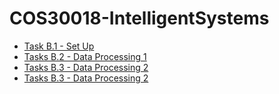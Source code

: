<h1>COS30018-IntelligentSystems</h1>
<ul>
    <li><a href="Task B.1 - Set Up">Task B.1 - Set Up</a></li>
    <li><a href="Tasks B.2 - Data Processing 1">Tasks B.2 - Data Processing 1</a></li>
    <li><a href="Tasks B.3 - Data Processing 2">Tasks B.3 - Data Processing 2</a></li>
    <li><a href="Tasks B.3 - Data Processing 2">Tasks B.3 - Data Processing 2</a></li>
</ul>
